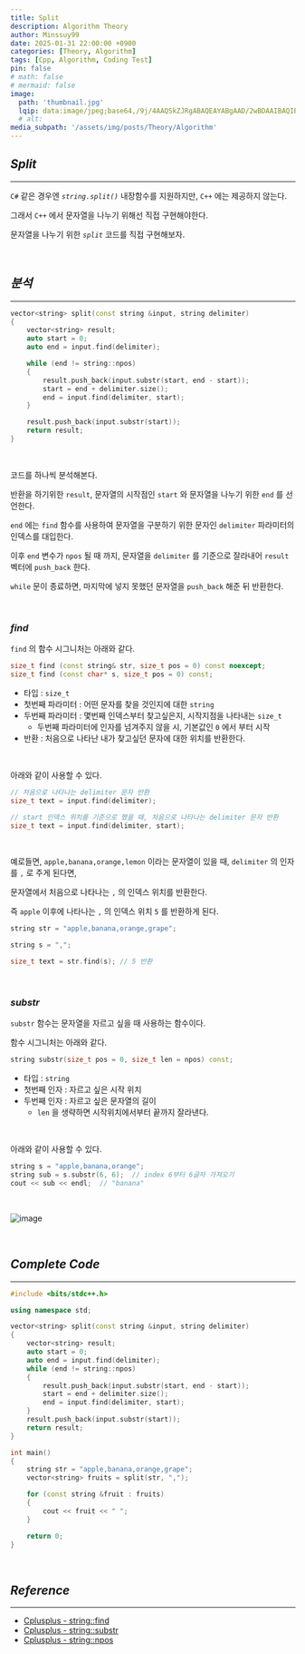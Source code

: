 ```yaml
---
title: Split
description: Algorithm Theory
author: Minssuy99
date: 2025-01-31 22:00:00 +0900
categories: [Theory, Algorithm]
tags: [Cpp, Algorithm, Coding Test]
pin: false
# math: false
# mermaid: false
image:
  path: 'thumbnail.jpg'
  lqip: data:image/jpeg;base64,/9j/4AAQSkZJRgABAQEAYABgAAD/2wBDAAIBAQIBAQICAgICAgICAwUDAwMDAwYEBAMFBwYHBwcGBwcICQsJCAgKCAcHCg0KCgsMDAwMBwkODw0MDgsMDAz/2wBDAQICAgMDAwYDAwYMCAcIDAwMDAwMDAwMDAwMDAwMDAwMDAwMDAwMDAwMDAwMDAwMDAwMDAwMDAwMDAwMDAwMDAz/wAARCAAEABQDASIAAhEBAxEB/8QAFQABAQAAAAAAAAAAAAAAAAAAAAn/xAAUEAEAAAAAAAAAAAAAAAAAAAAA/8QAFgEBAQEAAAAAAAAAAAAAAAAAAAUH/8QAFBEBAAAAAAAAAAAAAAAAAAAAAP/aAAwDAQACEQMRAD8AsAAqMvAAf//Z
  # alt:
media_subpath: '/assets/img/posts/Theory/Algorithm'
---
```


## _**Split**_
---

`C#` 같은 경우엔 _`string.split()`_ 내장함수를 지원하지만, `C++` 에는 제공하지 않는다.

그래서 `C++` 에서 문자열을 나누기 위해선 직접 구현해야한다.

문자열을 나누기 위한 _`split`_ 코드를 직접 구현해보자.

<br>

## _**분석**_
---

```cpp
vector<string> split(const string &input, string delimiter)
{
    vector<string> result;
    auto start = 0;
    auto end = input.find(delimiter);

    while (end != string::npos)
    {
        result.push_back(input.substr(start, end - start));
        start = end + delimiter.size();
        end = input.find(delimiter, start);
    }

    result.push_back(input.substr(start));
    return result;
}
```
<br>

코드를 하나씩 분석해본다.

반환을 하기위한 `result`, 문자열의 시작점인 `start` 와 문자열을 나누기 위한 `end` 를 선언한다.

`end` 에는 `find` 함수를 사용하여 문자열을 구분하기 위한 문자인 `delimiter` 파라미터의 인덱스를 대입한다.

이후 `end` 변수가 `npos` 될 때 까지, 문자열을 `delimiter` 를 기준으로 잘라내어 `result` 벡터에 `push_back` 한다.

`while` 문이 종료하면, 마지막에 넣지 못했던 문자열을 `push_back` 해준 뒤 반환한다.


<br>

### _**find**_

`find` 의 함수 시그니처는 아래와 같다.

```cpp
size_t find (const string& str, size_t pos = 0) const noexcept;
size_t find (const char* s, size_t pos = 0) const;
```

* 타입 : `size_t`
* 첫번째 파라미터 : 어떤 문자를 찾을 것인지에 대한 `string`
* 두번째 파라미터 : 몇번째 인덱스부터 찾고싶은지, 시작지점을 나타내는 `size_t`
    * 두번째 파라미터에 인자를 넘겨주지 않을 시, 기본값인 `0` 에서 부터 시작
* 반환 : 처음으로 나타난 내가 찾고싶던 문자에 대한 위치를 반환한다.

<br>

아래와 같이 사용할 수 있다.

```cpp
// 처음으로 나타나는 delimiter 문자 반환
size_t text = input.find(delimiter);

// start 인덱스 위치를 기준으로 했을 때, 처음으로 나타나는 delimiter 문자 반환
size_t text = input.find(delimiter, start);
```

<br>

예로들면, `apple,banana,orange,lemon` 이라는 문자열이 있을 때, `delimiter` 의 인자를 `,` 로 주게 된다면,

문자열에서 처음으로 나타나는 `,` 의 인덱스 위치를 반환한다.

즉 `apple` 이후에 나타나는 `,` 의 인덱스 위치 `5` 를 반환하게 된다.

```cpp
string str = "apple,banana,orange,grape";

string s = ",";

size_t text = str.find(s); // 5 반환
```

<br>

### _**substr**_

`substr` 함수는 문자열을 자르고 싶을 때 사용하는 함수이다.

함수 시그니처는 아래와 같다.

```cpp
string substr(size_t pos = 0, size_t len = npos) const;
```

* 타입 : `string`
* 첫번째 인자 : 자르고 싶은 시작 위치
* 두번째 인자 : 자르고 싶은 문자열의 길이
    * `len` 을 생략하면 시작위치에서부터 끝까지 잘라낸다.

<br>

아래와 같이 사용할 수 있다.

```cpp
string s = "apple,banana,orange";
string sub = s.substr(6, 6);  // index 6부터 6글자 가져오기
cout << sub << endl;  // "banana"
```

<br>

![image](split.jpg)

<br>

## _**Complete Code**_
---


```cpp
#include <bits/stdc++.h>

using namespace std;

vector<string> split(const string &input, string delimiter)
{
    vector<string> result;
    auto start = 0;
    auto end = input.find(delimiter);
    while (end != string::npos)
    {
        result.push_back(input.substr(start, end - start));
        start = end + delimiter.size();
        end = input.find(delimiter, start);
    }
    result.push_back(input.substr(start));
    return result;
}

int main()
{
    string str = "apple,banana,orange,grape";
    vector<string> fruits = split(str, ",");

    for (const string &fruit : fruits)
    {
        cout << fruit << " ";
    }

    return 0;
}
```

<br>

## _**Reference**_
---

* [Cplusplus - string::find](https://cplusplus.com/reference/string/string/find/)
* [Cplusplus - string::substr](https://cplusplus.com/reference/string/string/substr/)
* [Cplusplus - string::npos](https://cplusplus.com/reference/string/string/npos/)